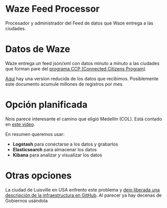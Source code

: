 # Waze Feed Processor
Procesador y administrador del Feed de datos que Waze entrega a las ciudades.

# Datos de Waze
Waze entrega un feed json/xml con datos minuto a minuto a las ciudades que forman pare del [programa CCP (Connected Citizens Program)](https://www.waze.com/es/ccp)

[Aquí](sample-data-test-modified.json) hay una version reducida de los datos que recibimos.
Posiblemente este documento acumule millones de registros por mes. 

# Opción planificada
Nois parece interesante el camino que eligió Medellín (COL). Está contado en [este video](https://www.youtube.com/watch?v=eXK4F-Plz-k&feature=youtu.be&t=5h14m10s).

En resumen queremos usar: 
 - **Logstash** para conectarse a los datos y grabarlos
 - **Elasticsearch** para almacenar los datos
 - **Kibana** para analizar y visualizar los datos

# Otras opciones
La ciudad de Luisville en USA enfrento este problema y [dejo liberada una descripción de la infraestructura en GitHub](https://github.com/LouisvilleMetro/WazeCCPProcessor/). Al parecer ya hay decenas de Gobiernos usándola

